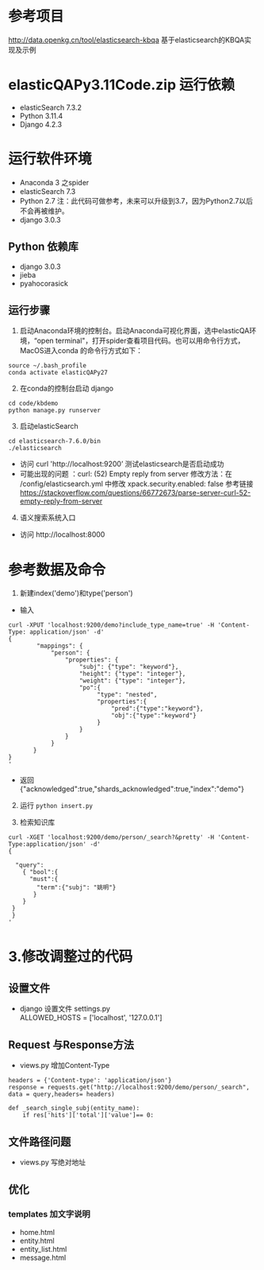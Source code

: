 # 参考项目
http://data.openkg.cn/tool/elasticsearch-kbqa  基于elasticsearch的KBQA实现及示例

# elasticQAPy3.11Code.zip 运行依赖
* elasticSearch 7.3.2  
* Python 3.11.4
* Django   4.2.3


# 运行软件环境
* Anaconda 3     之spider
* elasticSearch 7.3  
* Python 2.7  注：此代码可做参考，未来可以升级到3.7，因为Python2.7以后不会再被维护。
* django 3.0.3
## Python 依赖库
* django  3.0.3
* jieba   
* pyahocorasick
## 运行步骤
1. 启动Anaconda环境的控制台。启动Anaconda可视化界面，选中elasticQA环境，“open terminal"，打开spider查看项目代码。也可以用命令行方式，MacOS进入conda 的命令行方式如下：
```
source ~/.bash_profile  
conda activate elasticQAPy27
```
2. 在conda的控制台启动 django  
``` 
cd code/kbdemo
python manage.py runserver
```
3. 启动elasticSearch 
```
cd elasticsearch-7.6.0/bin 
./elasticsearch  
```

* 访问 curl 'http://localhost:9200’  测试elasticsearch是否启动成功
* 可能出现的问题 ：curl: (52) Empty reply from server 修改方法：在 /config/elasticsearch.yml 中修改 xpack.security.enabled: false 参考链接 https://stackoverflow.com/questions/66772673/parse-server-curl-52-empty-reply-from-server
4. 语义搜索系统入口
* 访问 http://localhost:8000


#  参考数据及命令
1. 新建index('demo')和type('person')
* 输入
```
curl -XPUT 'localhost:9200/demo?include_type_name=true' -H 'Content-Type: application/json' -d'
{
        "mappings": {
        	"person": {
                "properties": {
                    "subj": {"type": "keyword"},
                    "height": {"type": "integer"},
                    "weight": {"type": "integer"},
                    "po":{
                         "type": "nested",
                         "properties":{
                             "pred":{"type":"keyword"},
                             "obj":{"type":"keyword"}
                         }
                    }
                }
            }
       }
}
'
```
* 返回 {"acknowledged":true,"shards_acknowledged":true,"index":"demo"}  
2. 运行
`python insert.py`

3. 检索知识库

```
curl -XGET 'localhost:9200/demo/person/_search?&pretty' -H 'Content-Type:application/json' -d'
{

  "query":
    { "bool":{
      "must":{ 
        "term":{"subj": "姚明"}
       } 
    }
 } 
 }
'
```
# 3.修改调整过的代码
## 设置文件
* django 设置文件 settings.py  
ALLOWED_HOSTS = ['localhost', '127.0.0.1']  

## Request 与Response方法
* views.py  增加Content-Type
```
headers = {'Content-type': 'application/json'}
response = requests.get("http://localhost:9200/demo/person/_search", data = query,headers= headers)
```
```
def _search_single_subj(entity_name):       
    if res['hits']['total']['value']== 0:
```
## 文件路径问题
* views.py  写绝对地址
## 优化
### templates 加文字说明
* home.html  
* entity.html
* entity_list.html
* message.html
